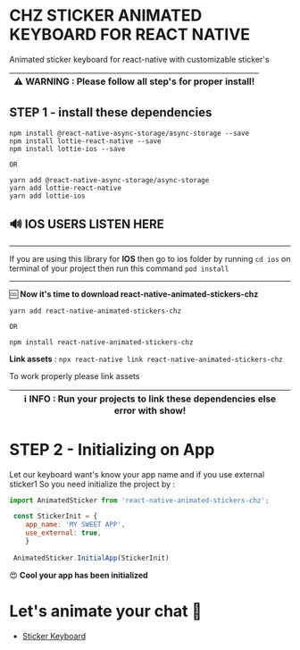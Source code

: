 # CHZ STICKER ANIMATED KEYBOARD FOR REACT NATIVE
Animated sticker keyboard for react-native with customizable sticker's

| :warning: **WARNING** : Please follow all step's for proper install! |
| --- |

## STEP 1 - install these dependencies

```
npm install @react-native-async-storage/async-storage --save
npm install lottie-react-native --save
npm install lottie-ios --save

OR

yarn add @react-native-async-storage/async-storage
yarn add lottie-react-native
yarn add lottie-ios

```
## 🔊  IOS USERS LISTEN HERE 
--------------------------------
If you are using this library for **IOS** then 
go to ios folder by running ``` cd ios ``` on terminal of your project
then run this command ```pod install```

-------------------------------------

:cool: **Now it's time to download react-native-animated-stickers-chz**

```
yarn add react-native-animated-stickers-chz

OR

npm install react-native-animated-stickers-chz
```
**Link assets** : ```npx react-native link react-native-animated-stickers-chz```

To work properly please link assets

| ℹ️ **INFO** : Run your projects to link these dependencies else error with show! |
| --- |

# STEP 2 - Initializing on App

Let our keyboard want's know your app name and if you use external sticker1
So you need initialize the project by :

```javascript
import AnimatedSticker from 'react-native-animated-stickers-chz';

 const StickerInit = {
    app_name: 'MY SWEET APP',
    use_external: true,
    }
    
 AnimatedSticker.InitialApp(StickerInit)

```
😍 **Cool your app has been initialized**

# Let's animate your chat 🤟

- [Sticker Keyboard](!sticker-keyboard)
